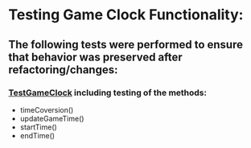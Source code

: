 # Testing Game Clock Functionality:
## The following tests were performed to ensure that behavior was preserved after refactoring/changes:
 ### [TestGameClock](https://github.com/emmamickas/Text-Fighter/blob/AddTimeFeatures/src/tests/TestGameClock.java) including testing of the methods:
 * timeCoversion()
 * updateGameTime()
 * startTime()
 * endTime()
